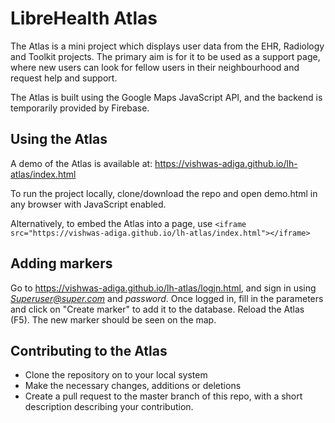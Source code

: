 # LibreHealth Atlas

The Atlas is a mini project which displays user data from the EHR, Radiology and Toolkit projects. The primary aim is for it to be used as a support page, where new users can look for fellow users in their neighbourhood and request help and support.

The Atlas is built using the Google Maps JavaScript API, and the backend is temporarily provided by Firebase.

## Using the Atlas

A demo of the Atlas is available at: https://vishwas-adiga.github.io/lh-atlas/index.html

To run the project locally, clone/download the repo and open demo.html in any browser with JavaScript enabled.

Alternatively, to embed the Atlas into a page, use ```<iframe src="https://vishwas-adiga.github.io/lh-atlas/index.html"></iframe>```

## Adding markers
Go to https://vishwas-adiga.github.io/lh-atlas/logjn.html, and sign in using *Superuser@super.com* and *password*.
Once logged in, fill in the parameters and click on "Create marker" to add it to the database.
Reload the Atlas (F5). The new marker should be seen on the map.

## Contributing to the Atlas

* Clone the repository on to your local system
* Make the necessary changes, additions or deletions
* Create a pull request to the master branch of this repo, with a short description describing your contribution.
